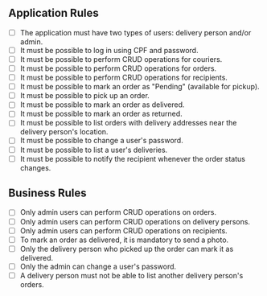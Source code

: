 ## Application Rules

- [ ] The application must have two types of users: delivery person and/or admin.
- [ ] It must be possible to log in using CPF and password.
- [ ] It must be possible to perform CRUD operations for couriers.
- [ ] It must be possible to perform CRUD operations for orders.
- [ ] It must be possible to perform CRUD operations for recipients.
- [ ] It must be possible to mark an order as "Pending" (available for pickup).
- [ ] It must be possible to pick up an order.
- [ ] It must be possible to mark an order as delivered.
- [ ] It must be possible to mark an order as returned.
- [ ] It must be possible to list orders with delivery addresses near the delivery person's location.
- [ ] It must be possible to change a user's password.
- [ ] It must be possible to list a user's deliveries.
- [ ] It must be possible to notify the recipient whenever the order status changes.

## Business Rules

- [ ] Only admin users can perform CRUD operations on orders.
- [ ] Only admin users can perform CRUD operations on delivery persons.
- [ ] Only admin users can perform CRUD operations on recipients.
- [ ] To mark an order as delivered, it is mandatory to send a photo.
- [ ] Only the delivery person who picked up the order can mark it as delivered.
- [ ] Only the admin can change a user's password.
- [ ] A delivery person must not be able to list another delivery person's orders.